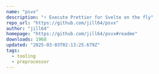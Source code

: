```yaml
---
name: "psvx"
description: "⚡️ Execute Prettier for Svelte on the fly"
repo_url: "https://github.com/jill64/psvx"
author: "jill64"
homepage: "https://github.com/jill64/psvx#readme"
downloads: 1968
updated: "2025-03-03T02:13:25.679Z"
tags: 
  - tooling
  - preprocessor
---
```


